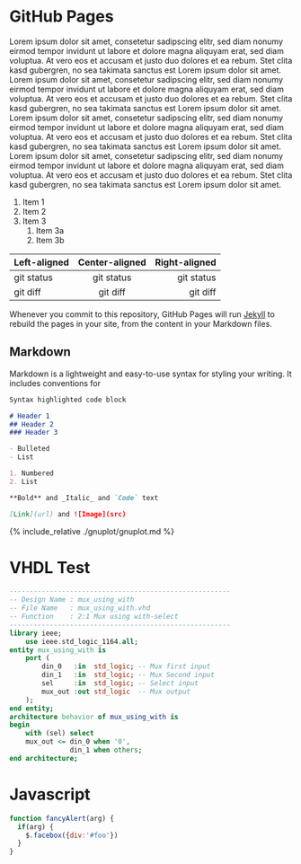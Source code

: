 # GitHub Pages
Lorem ipsum dolor sit amet, consetetur sadipscing elitr, sed diam nonumy eirmod tempor invidunt ut labore et dolore magna aliquyam erat, sed diam voluptua. At vero eos et accusam et justo duo dolores et ea rebum. Stet clita kasd gubergren, no sea takimata sanctus est Lorem ipsum dolor sit amet. Lorem ipsum dolor sit amet, consetetur sadipscing elitr, sed diam nonumy eirmod tempor invidunt ut labore et dolore magna aliquyam erat, sed diam voluptua. At vero eos et accusam et justo duo dolores et ea rebum. Stet clita kasd gubergren, no sea takimata sanctus est Lorem ipsum dolor sit amet.
Lorem ipsum dolor sit amet, consetetur sadipscing elitr, sed diam nonumy eirmod tempor invidunt ut labore et dolore magna aliquyam erat, sed diam voluptua. At vero eos et accusam et justo duo dolores et ea rebum. Stet clita kasd gubergren, no sea takimata sanctus est Lorem ipsum dolor sit amet. Lorem ipsum dolor sit amet, consetetur sadipscing elitr, sed diam nonumy eirmod tempor invidunt ut labore et dolore magna aliquyam erat, sed diam voluptua. At vero eos et accusam et justo duo dolores et ea rebum. Stet clita kasd gubergren, no sea takimata sanctus est Lorem ipsum dolor sit amet.

1. Item 1
1. Item 2
1. Item 3
   1. Item 3a
   1. Item 3b
   
| Left-aligned | Center-aligned | Right-aligned |
| :---         |     :---:      |          ---: |
| git status   | git status     | git status    |
| git diff     | git diff       | git diff      |
   
Whenever you commit to this repository, GitHub Pages will run [Jekyll](https://jekyllrb.com/) to rebuild the pages in your site, from the content in your Markdown files.

## Markdown

Markdown is a lightweight and easy-to-use syntax for styling your writing. It includes conventions for

```markdown
Syntax highlighted code block

# Header 1
## Header 2
### Header 3

- Bulleted
- List

1. Numbered
2. List

**Bold** and _Italic_ and `Code` text

[Link](url) and ![Image](src)
```

{% include_relative ./gnuplot/gnuplot.md %}

# VHDL Test

```vhdl
-------------------------------------------------------
-- Design Name : mux_using_with
-- File Name   : mux_using_with.vhd
-- Function    : 2:1 Mux using with-select
-------------------------------------------------------
library ieee;
    use ieee.std_logic_1164.all;
entity mux_using_with is
    port (
        din_0   :in  std_logic; -- Mux first input
        din_1   :in  std_logic; -- Mux Second input
        sel     :in  std_logic; -- Select input
        mux_out :out std_logic  -- Mux output
    );
end entity;
architecture behavior of mux_using_with is
begin
    with (sel) select
    mux_out <= din_0 when '0',
               din_1 when others;   
end architecture;
```
# Javascript

```javascript
function fancyAlert(arg) {
  if(arg) {
    $.facebox({div:'#foo'})
  }
}
```
